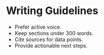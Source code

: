 # Writing Guidelines
- Prefer active voice.
- Keep sections under 300 words.
- Cite sources for data points.
- Provide actionable next steps.
